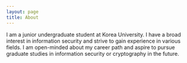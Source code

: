 ```yaml
---
layout: page
title: About
---
```



I am a junior undergraduate student at Korea University. I have a broad interest in information security and strive to gain experience in various fields. I am open-minded about my career path and aspire to pursue graduate studies in information security or cryptography in the future.